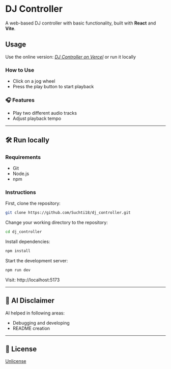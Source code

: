# DJ Controller

A web-based DJ controller with basic functionality, built with **React** and **Vite**.

## Usage

Use the online version: _[DJ Controller on Vercel](https://djcontroller.vercel.app)_ or run it locally

### How to Use

- Click on a jog wheel
- Press the play button to start playback

### 🎧 Features

- Play two different audio tracks
- Adjust playback tempo

---
## 🛠️ Run locally

### Requirements

- Git
- Node.js
- npm

### Instructions

First, clone the repository:
```bash
git clone https://github.com/Suchti18/dj_controller.git
```

Change your working directory to the repository:
```bash
cd dj_controller
```

Install dependencies:
```bash
npm install
```

Start the development server:
```bash
npm run dev
```

Visit: http://localhost:5173

---

## 🤖 AI Disclaimer

AI helped in following areas:
* Debugging and developing
* README creation

---

## 📜 License

[Unlicense](https://unlicense.org)